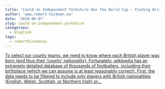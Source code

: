 ```yaml
---
title: "Could an Independent Yorkshire Win the World Cup - Finding British Player's Birthplaces"
author: 'www.robert-hickman.eu'
date: '2018-06-07'
slug: could-an-independent-yorkshire
categories:
  - bloglink
tags:
  - roberthickmaneu
---
```


[To select our county teams, we need to know where each British player was born (and thus their ‘county’ nationality). Fortunately, wikipedia has an extremely detailed database of thousands of footballers, incluiding their birthplace (which we can assume is at least reasonably correct). First, the data needs to be filtered to include only players with British nationalities (English, Welsh, Scottish, or Northern Irish) or...<click to read more>](http://www.robert-hickman.eu/post/yorkshire_world_cup_3/)

